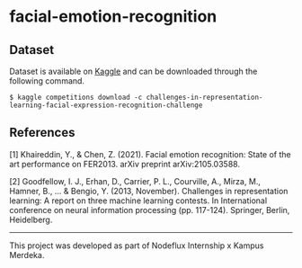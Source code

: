 # facial-emotion-recognition

## Dataset

Dataset is available on [Kaggle](https://www.kaggle.com/c/challenges-in-representation-learning-facial-expression-recognition-challenge/data) and can be downloaded through the following command.

```
$ kaggle competitions download -c challenges-in-representation-learning-facial-expression-recognition-challenge
```

## References

[1] Khaireddin, Y., & Chen, Z. (2021). Facial emotion recognition: State of the art performance on FER2013. arXiv preprint arXiv:2105.03588.

[2] Goodfellow, I. J., Erhan, D., Carrier, P. L., Courville, A., Mirza, M., Hamner, B., ... & Bengio, Y. (2013, November). Challenges in representation learning: A report on three machine learning contests. In International conference on neural information processing (pp. 117-124). Springer, Berlin, Heidelberg.

---

This project was developed as part of Nodeflux Internship x Kampus Merdeka.
